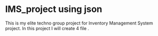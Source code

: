 # IMS_project using json 
This is my elite techno group project for Inventory Management System project.
In this project I will create 4 file .


